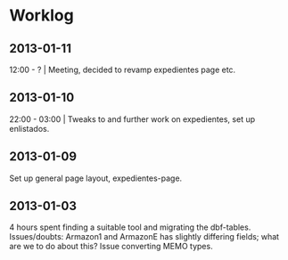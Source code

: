 Worklog
=======

2013-01-11
----------
12:00 - ? | Meeting, decided to revamp expedientes page etc.

2013-01-10
----------
22:00 - 03:00 | Tweaks to and further work on expedientes, set up enlistados.

2013-01-09
----------
Set up general page layout, expedientes-page.

2013-01-03
----------
4 hours spent finding a suitable tool and migrating the dbf-tables.
Issues/doubts: Armazon1 and ArmazonE has slightly differing fields; what are we to do about this? Issue converting MEMO types.
